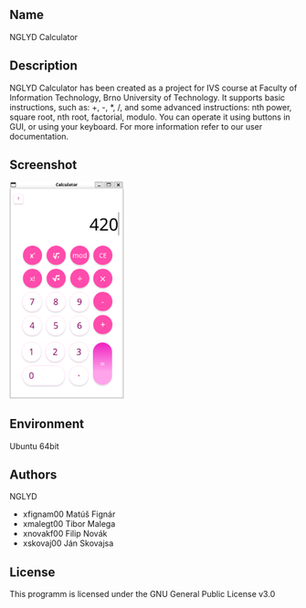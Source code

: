 Name
---------

NGLYD Calculator

Description
---------

NGLYD Calculator has been created as a project for IVS course at Faculty of Information Technology, Brno University of Technology.
It supports basic instructions, such as: +, -, *, /,
            and some advanced instructions: nth power, square root, nth root, factorial, modulo.
You can operate it using buttons in GUI, or using your keyboard.
For more information refer to our user documentation.

Screenshot
---------

<img src="screenshot.png" alt="screenshot" width="200"/>


Environment
---------

Ubuntu 64bit


Authors
------

NGLYD
- xfignam00 Matúš Fignár 
- xmalegt00 Tibor Malega 
- xnovakf00 Filip Novák 
- xskovaj00 Ján Skovajsa 

License
-------

This programm is licensed under the GNU General Public License v3.0
